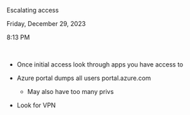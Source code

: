 Escalating access

Friday, December 29, 2023

8:13 PM

 

-   Once initial access look through apps you have access to

-   Azure portal dumps all users portal.azure.com

    -   May also have too many privs

-   Look for VPN
